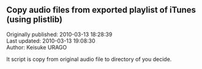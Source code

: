 ## Copy audio files from exported playlist of iTunes (using plistlib)  
Originally published: 2010-03-13 18:28:39  
Last updated: 2010-03-13 19:08:30  
Author: Keisuke URAGO  
  
It script is copy from original audio file to directory of you decide.

